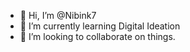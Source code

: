 - 👋 Hi, I’m @Nibink7
- 🌱 I’m currently learning Digital Ideation
- 💞️ I’m looking to collaborate on things.

<!---
Nibink7/Nibink7 is a ✨ special ✨ repository because its `README.md` (this file) appears on your GitHub profile.
You can click the Preview link to take a look at your changes.
--->

